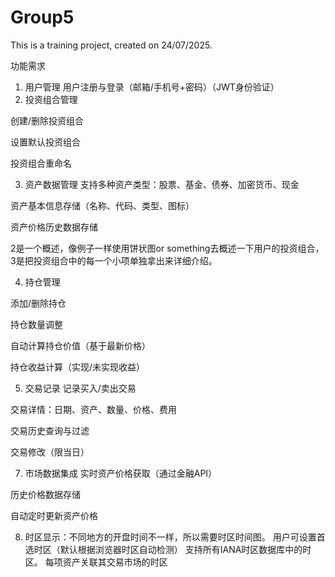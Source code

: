 # Group5

This is a training project, created on 24/07/2025.

功能需求
1. 用户管理
用户注册与登录（邮箱/手机号+密码）（JWT身份验证）
2. 投资组合管理

创建/删除投资组合

设置默认投资组合

投资组合重命名

3. 资产数据管理
支持多种资产类型：股票、基金、债券、加密货币、现金

资产基本信息存储（名称、代码、类型、图标）

资产价格历史数据存储

2是一个概述，像例子一样使用饼状图or something去概述一下用户的投资组合，3是把投资组合中的每一个小项单独拿出来详细介绍。

4. 持仓管理
 
添加/删除持仓

持仓数量调整

自动计算持仓价值（基于最新价格）

持仓收益计算（实现/未实现收益）

5. 交易记录
记录买入/卖出交易

交易详情：日期、资产、数量、价格、费用

交易历史查询与过滤

交易修改（限当日）

7. 市场数据集成
实时资产价格获取（通过金融API）

历史价格数据存储

自动定时更新资产价格

8. 时区显示：不同地方的开盘时间不一样，所以需要时区时间图。
用户可设置首选时区（默认根据浏览器时区自动检测）
支持所有IANA时区数据库中的时区。
每项资产关联其交易市场的时区
